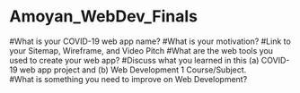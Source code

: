# Amoyan_WebDev_Finals

#What is your COVID-19 web app name?
#What is your motivation?
#Link to your Sitemap, Wireframe, and Video Pitch
#What are the web tools you used to create your web app?
#Discuss what you learned in this (a) COVID-19 web app project and (b) Web Development 1 Course/Subject.  
#What is something you need to improve on Web Development?
